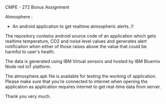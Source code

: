 CMPE - 272 Bonus Assignment 

Atmosphere : 
- An android application to get realtime atmospheric alerts..!!

The repository contains android source code of an application which gets realtime temperature, CO2 and noise level values and generates alert notificaiton when either of those raises above the value that could be harmful to user's health.

The data is generated using IBM Virtual sensors and hosted by IBM Bluemix Node red IoT platform.

The atmosphere.apk file is available for testing the working of application.
Please make sure that you're connected to internet when opening the application as application requires internet to get real-time data from server.



Thank you very much.